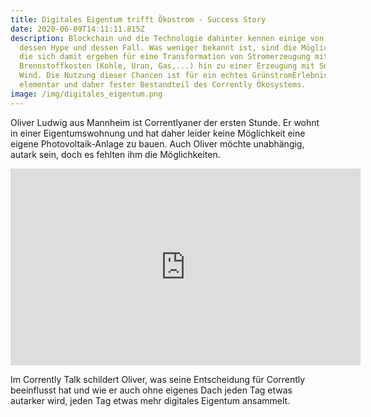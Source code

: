 ```yaml
---
title: Digitales Eigentum trifft Ökostrom - Success Story
date: 2020-06-09T14:11:11.815Z
description: Blockchain und die Technologie dahinter kennen einige von Bitcoin,
  dessen Hype und dessen Fall. Was weniger bekannt ist, sind die Möglichkeiten,
  die sich damit ergeben für eine Transformation von Stromerzeugung mit
  Brennstoffkosten (Kohle, Uran, Gas,...) hin zu einer Erzeugung mit Sonne und
  Wind. Die Nutzung dieser Chancen ist für ein echtes GrünstromErlebnis
  elementar und daher fester Bestandteil des Corrently Ökosystems.
image: /img/digitales_eigentum.png
---
```

Oliver Ludwig aus Mannheim ist Correntlyaner der ersten Stunde. Er wohnt in einer Eigentumswohnung und hat daher leider keine Möglichkeit eine eigene Photovoltaik-Anlage zu bauen. Auch Oliver möchte unabhängig, autark sein, doch es fehlten ihm die Möglichkeiten. 

<iframe width="560" height="315" src="https://www.youtube.com/embed/IIZmybT9Jhs" frameborder="0" allow="accelerometer; autoplay; encrypted-media; gyroscope; picture-in-picture" allowfullscreen></iframe>

Im Corrently Talk schildert Oliver, was seine Entscheidung für Corrently beeinflusst hat und wie er auch ohne eigenes Dach jeden Tag etwas autarker wird, jeden Tag etwas mehr digitales Eigentum ansammelt.